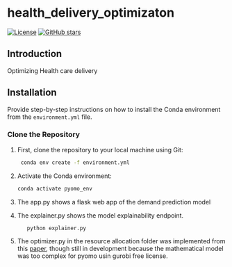 # health_delivery_optimizaton

[![License](https://img.shields.io/badge/license-MIT-blue.svg)](LICENSE)
[![GitHub stars](https://img.shields.io/github/stars/yourusername/yourproject.svg)](https://github.com/yourusername/yourproject/stargazers)


## Introduction

Optimizing Health care delivery


## Installation

Provide step-by-step instructions on how to install the Conda environment from the `environment.yml` file.

### Clone the Repository

1. First, clone the repository to your local machine using Git:

   ```bash
    conda env create -f environment.yml
   ```
2. Activate the Conda environment:
   ```bash
   conda activate pyomo_env
   ```
3. The app.py shows a flask web app of the demand prediction model
4. The explainer.py shows the model explainability endpoint.
   ```bash
      python explainer.py
   ```
5. The optimizer.py in the resource allocation folder was implemented from this [paper](https://www.mdpi.com/2571-5577/6/5/78), though still in development because the mathematical model was too complex for pyomo usin gurobi free license.
   
